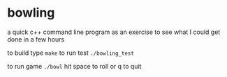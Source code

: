 # bowling
a quick c++ command line program as an exercise to see what I could get done in a few hours

to build type
`make`
to run test
`./bowling_test`

to run game
`./bowl`
hit space to roll or q to quit
